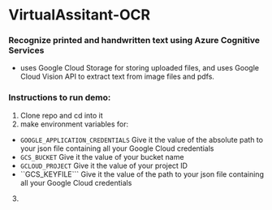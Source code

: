 
# VirtualAssitant-OCR<br>
### Recognize printed and handwritten text using Azure Cognitive Services<br>
* uses Google Cloud Storage for storing uploaded files, and uses Google Cloud Vision API to extract text from image files and pdfs.

### Instructions to run demo:<br>
1. Clone repo and cd into it
2. make environment variables for:
* ```GOOGLE_APPLICATION_CREDENTIALS``` Give it the value of the absolute path to your json file containing all your Google Cloud credentials
* ```GCS_BUCKET``` Give it the value of your bucket name
* ```GCLOUD_PROJECT``` Give it the value of your project ID
* ``GCS_KEYFILE``` Give it the value of the path to your json file containing all your Google Cloud credentials
3. 

